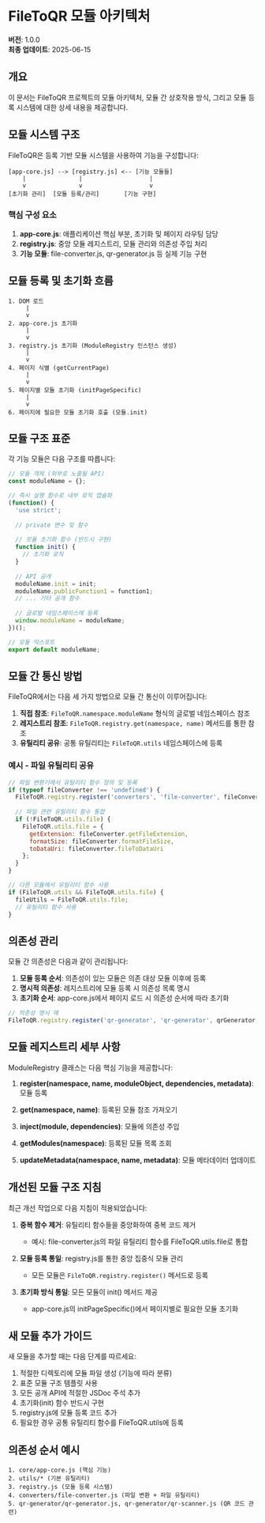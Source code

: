 # FileToQR 모듈 아키텍처

**버전**: 1.0.0  
**최종 업데이트**: 2025-06-15

## 개요

이 문서는 FileToQR 프로젝트의 모듈 아키텍처, 모듈 간 상호작용 방식, 그리고 모듈 등록 시스템에 대한 상세 내용을 제공합니다.

## 모듈 시스템 구조

FileToQR은 등록 기반 모듈 시스템을 사용하여 기능을 구성합니다:

```
[app-core.js] --> [registry.js] <-- [기능 모듈들]
    |               |                   |
    v               v                   v
[초기화 관리]  [모듈 등록/관리]       [기능 구현]
```

### 핵심 구성 요소

1. **app-core.js**: 애플리케이션 핵심 부분, 초기화 및 페이지 라우팅 담당
2. **registry.js**: 중앙 모듈 레지스트리, 모듈 관리와 의존성 주입 처리
3. **기능 모듈**: file-converter.js, qr-generator.js 등 실제 기능 구현

## 모듈 등록 및 초기화 흐름

```
1. DOM 로드
     |
     v
2. app-core.js 초기화
     |
     v
3. registry.js 초기화 (ModuleRegistry 인스턴스 생성)
     |
     v
4. 페이지 식별 (getCurrentPage)
     |
     v
5. 페이지별 모듈 초기화 (initPageSpecific)
     |
     v
6. 페이지에 필요한 모듈 초기화 호출 (모듈.init)
```

## 모듈 구조 표준

각 기능 모듈은 다음 구조를 따릅니다:

```javascript
// 모듈 객체 (외부로 노출될 API)
const moduleName = {};

// 즉시 실행 함수로 내부 로직 캡슐화
(function() {
  'use strict';
  
  // private 변수 및 함수
  
  // 모듈 초기화 함수 (반드시 구현)
  function init() {
    // 초기화 로직
  }
  
  // API 공개
  moduleName.init = init;
  moduleName.publicFunction1 = function1;
  // ... 기타 공개 함수
  
  // 글로벌 네임스페이스에 등록
  window.moduleName = moduleName;
})();

// 모듈 익스포트
export default moduleName;
```

## 모듈 간 통신 방법

FileToQR에서는 다음 세 가지 방법으로 모듈 간 통신이 이루어집니다:

1. **직접 참조**: `FileToQR.namespace.moduleName` 형식의 글로벌 네임스페이스 참조
2. **레지스트리 참조**: `FileToQR.registry.get(namespace, name)` 메서드를 통한 참조
3. **유틸리티 공유**: 공통 유틸리티는 `FileToQR.utils` 네임스페이스에 등록

### 예시 - 파일 유틸리티 공유

```javascript
// 파일 변환기에서 유틸리티 함수 정의 및 등록
if (typeof fileConverter !== 'undefined') {
  FileToQR.registry.register('converters', 'file-converter', fileConverter);
  
  // 파일 관련 유틸리티 함수 통합
  if (!FileToQR.utils.file) {
    FileToQR.utils.file = {
      getExtension: fileConverter.getFileExtension,
      formatSize: fileConverter.formatFileSize,
      toDataUri: fileConverter.fileToDataUri
    };
  }
}

// 다른 모듈에서 유틸리티 함수 사용
if (FileToQR.utils && FileToQR.utils.file) {
  fileUtils = FileToQR.utils.file;
  // 유틸리티 함수 사용
}
```

## 의존성 관리

모듈 간 의존성은 다음과 같이 관리됩니다:

1. **모듈 등록 순서**: 의존성이 있는 모듈은 의존 대상 모듈 이후에 등록
2. **명시적 의존성**: 레지스트리에 모듈 등록 시 의존성 목록 명시
3. **초기화 순서**: app-core.js에서 페이지 로드 시 의존성 순서에 따라 초기화

```javascript
// 의존성 명시 예
FileToQR.registry.register('qr-generator', 'qr-generator', qrGenerator, ['utils.file']);
```

## 모듈 레지스트리 세부 사항

ModuleRegistry 클래스는 다음 핵심 기능을 제공합니다:

1. **register(namespace, name, moduleObject, dependencies, metadata)**: 
   모듈 등록

2. **get(namespace, name)**:
   등록된 모듈 참조 가져오기

3. **inject(module, dependencies)**:
   모듈에 의존성 주입

4. **getModules(namespace)**:
   등록된 모듈 목록 조회

5. **updateMetadata(namespace, name, metadata)**:
   모듈 메타데이터 업데이트

## 개선된 모듈 구조 지침

최근 개선 작업으로 다음 지침이 적용되었습니다:

1. **중복 함수 제거**: 유틸리티 함수들을 중앙화하여 중복 코드 제거
   - 예시: file-converter.js의 파일 유틸리티 함수를 FileToQR.utils.file로 통합

2. **모듈 등록 통일**: registry.js를 통한 중앙 집중식 모듈 관리
   - 모든 모듈은 `FileToQR.registry.register()` 메서드로 등록

3. **초기화 방식 통일**: 모든 모듈이 init() 메서드 제공
   - app-core.js의 initPageSpecific()에서 페이지별로 필요한 모듈 초기화

## 새 모듈 추가 가이드

새 모듈을 추가할 때는 다음 단계를 따르세요:

1. 적절한 디렉토리에 모듈 파일 생성 (기능에 따라 분류)
2. 표준 모듈 구조 템플릿 사용
3. 모든 공개 API에 적절한 JSDoc 주석 추가
4. 초기화(init) 함수 반드시 구현
5. registry.js에 모듈 등록 코드 추가
6. 필요한 경우 공통 유틸리티 함수를 FileToQR.utils에 등록

## 의존성 순서 예시

```
1. core/app-core.js (핵심 기능)
2. utils/* (기본 유틸리티)
3. registry.js (모듈 등록 시스템)
4. converters/file-converter.js (파일 변환 + 파일 유틸리티)
5. qr-generator/qr-generator.js, qr-generator/qr-scanner.js (QR 코드 관련)
``` 